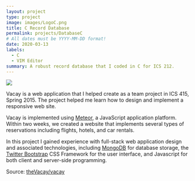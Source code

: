 ```yaml
---
layout: project
type: project
image: images/LogoC.png
title: C Record Database
permalink: projects/DatabaseC
# All dates must be YYYY-MM-DD format!
date: 2020-03-13
labels:
  - C
  - VIM Editor
summary: A robust record database that I coded in C for ICS 212.
---
```


<img class="ui medium right floated rounded image" src="../images/Project1UI">

Vacay is a web application that I helped create as a team project in ICS 415, Spring 2015. The project helped me learn how to design and implement a responsive web site.

Vacay is implemented using [Meteor](http://meteor.com), a JavaScript application platform. Within two weeks, we created a website that implements several types of reservations including flights, hotels, and car rentals.

In this project I gained experience with full-stack web application design and associated technologies, including [MongoDB](http://mongodb.com) for database storage, the [Twitter Bootstrap](http://getbootstrap.com/) CSS Framework for the user interface, and Javascript for both client and server-side programming. 
 
Source: <a href="https://github.com/theVacay/vacay"><i class="large github icon"></i>theVacay/vacay</a>
